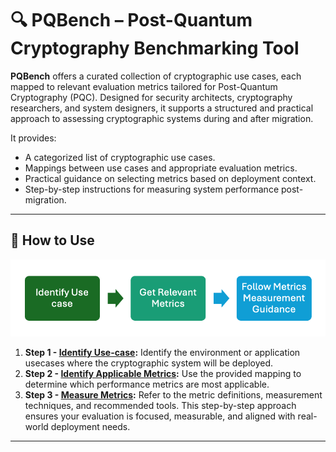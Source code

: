 # 🔍 PQBench – Post-Quantum Cryptography Benchmarking Tool 

**PQBench** offers a curated collection of cryptographic use cases, each mapped to relevant evaluation metrics tailored for Post-Quantum Cryptography (PQC). Designed for security architects, cryptography researchers, and system designers, it supports a structured and practical approach to assessing cryptographic systems during and after migration.

It provides:
- A categorized list of cryptographic use cases.
- Mappings between use cases and appropriate evaluation metrics.
- Practical guidance on selecting metrics based on deployment context.
- Step-by-step instructions for measuring system performance post-migration.

---
## 🧭 How to Use

![](./Figures/evaluation-workflow.png)

1. **Step 1 - [Identify Use-case](./Use-Case-Categories.md):** Identify the environment or application usecases where the cryptographic system will be deployed.
2. **Step 2 - [Identify Applicable Metrics](./Categories-vs-Metrics.md):** Use the provided mapping to determine which performance metrics are most applicable.
3. **Step 3 - [Measure Metrics](./Performance-Metrics.md):** Refer to the metric definitions, measurement techniques, and recommended tools.
This step-by-step approach ensures your evaluation is focused, measurable, and aligned with real-world deployment needs.

---
<!-- ## 🎯 Purpose & Audience

The goal of these metrics is to offer practical, actionable guidance for evaluating the performance of cryptographic systems. This includes assessing aspects such as:
- Network Throughput & Latency
- Resource consumption (CPU, memory) etc.

This resource is intended for:
- Security Architects & Engineers  
- Cryptography Researchers  
- System Designers  

--- -->

